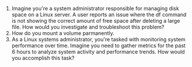 1. Imagine you're a system administrator responsible for managing disk space on a Linux server. A user reports an issue where the df command is not showing the correct amount of free space after deleting a large file.
How would you investigate and troubleshoot this problem?
2. How do you mount a volume parmanently.
3. As a Linux systems administrator, you're tasked with monitoring system performance over time. Imagine you need to gather metrics for the past 6 hours to analyze system activity and performance trends. How would you accomplish this task?
